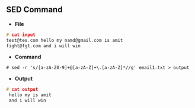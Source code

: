 ## SED Command
- **File**
```c
# cat input
test@tes.com hello my namd@gmail.com is amit
fight@fgt.com and i will win
```
- **Command**
```
# sed -r 's/[a-zA-Z0-9]+@[a-zA-Z]+\.[a-zA-Z]*//g' email1.txt > output
```
- **Output**
```c
# cat output
 hello my is amit
 and i will win
``` 
